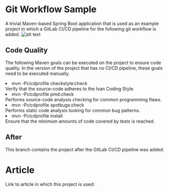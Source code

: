 # Git Workflow Sample
A trivial Maven-based Spring Boot application that is used as an example project in which
a GitLab CI/CD pipeline for the following git workflow is added.
![alt text](git_workflow.jpg)
## Code Quality
The following Maven goals can be executed on the project to ensure code quality.
In the version of the project that has no CI/CD pipeline, these goals need to be executed manually.
<br/>
<li>mvn -Pcicdprofile checkstyle:check
<br/> Verify that the source-code adheres to the Ivan Coding Style.</li>
<li>mvn -Pcicdprofile pmd:check
<br/>Performs source-code analysis checking for common programming flaws.</li>
<li>mvn -Pcicdprofile spotbugs:check
<br/>Performs static code analysis looking for common bug patterns.
</li>
<li>mvn -Pcicdprofile install
<br/>Ensure that the minimum amounts of code covered by tests is reached.</li>

## After
This branch contains the project after the GitLab CI/CD pipeline was added.

# Article
Link to article in which this project is used:<br/>

